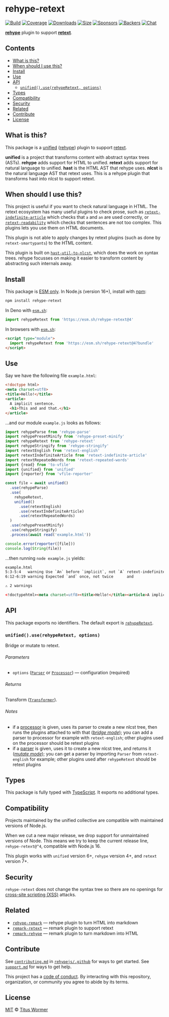# rehype-retext

[![Build][build-badge]][build]
[![Coverage][coverage-badge]][coverage]
[![Downloads][downloads-badge]][downloads]
[![Size][size-badge]][size]
[![Sponsors][sponsors-badge]][collective]
[![Backers][backers-badge]][collective]
[![Chat][chat-badge]][chat]

**[rehype][]** plugin to support **[retext][]**.

## Contents

* [What is this?](#what-is-this)
* [When should I use this?](#when-should-i-use-this)
* [Install](#install)
* [Use](#use)
* [API](#api)
  * [`unified().use(rehypeRetext, options)`](#unifieduserehyperetext-options)
* [Types](#types)
* [Compatibility](#compatibility)
* [Security](#security)
* [Related](#related)
* [Contribute](#contribute)
* [License](#license)

## What is this?

This package is a [unified][] ([rehype][]) plugin to support [retext][].

**unified** is a project that transforms content with abstract syntax trees
(ASTs).
**rehype** adds support for HTML to unified.
**retext** adds support for natural language to unified.
**hast** is the HTML AST that rehype uses.
**nlcst** is the natural language AST that retext uses.
This is a rehype plugin that transforms hast into nlcst to support retext.

## When should I use this?

This project is useful if you want to check natural language in HTML.
The retext ecosystem has many useful plugins to check prose, such as
[`retext-indefinite-article`][retext-indefinite-article] which checks that `a`
and `an` are used correctly, or [`retext-readability`][retext-readability] which
checks that sentences are not too complex.
This plugins lets you use them on HTML documents.

This plugin is not able to apply changes by retext plugins (such
as done by `retext-smartypants`) to the HTML content.

This plugin is built on [`hast-util-to-nlcst`][hast-util-to-nlcst], which does
the work on syntax trees.
rehype focusses on making it easier to transform content by abstracting such
internals away.

## Install

This package is [ESM only][esm].
In Node.js (version 16+), install with [npm][]:

```sh
npm install rehype-retext
```

In Deno with [`esm.sh`][esmsh]:

```js
import rehypeRetext from 'https://esm.sh/rehype-retext@4'
```

In browsers with [`esm.sh`][esmsh]:

```html
<script type="module">
  import rehypeRetext from 'https://esm.sh/rehype-retext@4?bundle'
</script>
```

## Use

Say we have the following file `example.html`:

```html
<!doctype html>
<meta charset=utf8>
<title>Hello!</title>
<article>
  A implicit sentence.
  <h1>This and and that.</h1>
</article>
```

…and our module `example.js` looks as follows:

```js
import rehypeParse from 'rehype-parse'
import rehypePresetMinify from 'rehype-preset-minify'
import rehypeRetext from 'rehype-retext'
import rehypeStringify from 'rehype-stringify'
import retextEnglish from 'retext-english'
import retextIndefiniteArticle from 'retext-indefinite-article'
import retextRepeatedWords from 'retext-repeated-words'
import {read} from 'to-vfile'
import {unified} from 'unified'
import {reporter} from 'vfile-reporter'

const file = await unified()
  .use(rehypeParse)
  .use(
    rehypeRetext,
    unified()
      .use(retextEnglish)
      .use(retextIndefiniteArticle)
      .use(retextRepeatedWords)
  )
  .use(rehypePresetMinify)
  .use(rehypeStringify)
  .process(await read('example.html'))

console.error(reporter([file]))
console.log(String(file))
```

…then running `node example.js` yields:

```html
example.html
5:3-5:4   warning Use `An` before `implicit`, not `A` retext-indefinite-article retext-indefinite-article
6:12-6:19 warning Expected `and` once, not twice      and                       retext-repeated-words

⚠ 2 warnings
```

```html
<!doctypehtml><meta charset=utf8><title>Hello!</title><article>A implicit sentence.<h1>This and and that.</h1></article>
```

## API

This package exports no identifiers.
The default export is [`rehypeRetext`][api-rehype-retext].

### `unified().use(rehypeRetext, options)`

Bridge or mutate to retext.

###### Parameters

* `options` ([`Parser`][unified-parser] or [`Processor`][unified-processor])
  — configuration (required)

###### Returns

Transform ([`Transformer`][unified-transformer]).

###### Notes

* if a [processor][unified-processor] is given, uses its parser to create a
  new nlcst tree, then runs the plugins attached to with that
  (*[bridge mode][unified-mode]*); you can add a parser to processor for
  example with `retext-english`; other plugins used on the processor should
  be retext plugins
* if a [parser][unified-parser] is given, uses it to create a new nlcst tree,
  and returns it (*[mutate mode][unified-mode]*); you can get a parser by
  importing `Parser` from `retext-english` for example;  other plugins used
  after `rehypeRetext` should be retext plugins

## Types

This package is fully typed with [TypeScript][].
It exports no additional types.

## Compatibility

Projects maintained by the unified collective are compatible with maintained
versions of Node.js.

When we cut a new major release, we drop support for unmaintained versions of
Node.
This means we try to keep the current release line, `rehype-retext@^4`,
compatible with Node.js 16.

This plugin works with `unified` version 6+, `rehype` version 4+, and `retext`
version 7+.

## Security

`rehype-retext` does not change the syntax tree so there are no openings for
[cross-site scripting (XSS)][xss] attacks.

## Related

* [`rehype-remark`](https://github.com/rehypejs/rehype-remark)
  — rehype plugin to turn HTML into markdown
* [`remark-retext`](https://github.com/remarkjs/remark-retext)
  — remark plugin to support retext
* [`remark-rehype`](https://github.com/remarkjs/remark-rehype)
  — remark plugin to turn markdown into HTML

## Contribute

See [`contributing.md`][contributing] in [`rehypejs/.github`][health] for ways
to get started.
See [`support.md`][support] for ways to get help.

This project has a [code of conduct][coc].
By interacting with this repository, organization, or community you agree to
abide by its terms.

## License

[MIT][license] © [Titus Wormer][author]

<!-- Definitions -->

[build-badge]: https://github.com/rehypejs/rehype-retext/workflows/main/badge.svg

[build]: https://github.com/rehypejs/rehype-retext/actions

[coverage-badge]: https://img.shields.io/codecov/c/github/rehypejs/rehype-retext.svg

[coverage]: https://codecov.io/github/rehypejs/rehype-retext

[downloads-badge]: https://img.shields.io/npm/dm/rehype-retext.svg

[downloads]: https://www.npmjs.com/package/rehype-retext

[size-badge]: https://img.shields.io/bundlejs/size/rehype-retext

[size]: https://bundlejs.com/?q=rehype-retext

[sponsors-badge]: https://opencollective.com/unified/sponsors/badge.svg

[backers-badge]: https://opencollective.com/unified/backers/badge.svg

[collective]: https://opencollective.com/unified

[chat-badge]: https://img.shields.io/badge/chat-discussions-success.svg

[chat]: https://github.com/rehypejs/rehype/discussions

[npm]: https://docs.npmjs.com/cli/install

[esm]: https://gist.github.com/sindresorhus/a39789f98801d908bbc7ff3ecc99d99c

[esmsh]: https://esm.sh

[health]: https://github.com/rehypejs/.github

[contributing]: https://github.com/rehypejs/.github/blob/main/contributing.md

[support]: https://github.com/rehypejs/.github/blob/main/support.md

[coc]: https://github.com/rehypejs/.github/blob/main/code-of-conduct.md

[license]: license

[author]: https://wooorm.com

[typescript]: https://www.typescriptlang.org

[hast-util-to-nlcst]: https://github.com/syntax-tree/hast-util-to-nlcst

[rehype]: https://github.com/rehypejs/rehype

[retext]: https://github.com/retextjs/retext

[retext-indefinite-article]: https://github.com/retextjs/retext-indefinite-article

[retext-readability]: https://github.com/retextjs/retext-readability

[unified]: https://github.com/unifiedjs/unified

[unified-mode]: https://github.com/unifiedjs/unified#transforming-between-ecosystems

[unified-parser]: https://github.com/unifiedjs/unified#parser

[unified-processor]: https://github.com/unifiedjs/unified#processor

[unified-transformer]: https://github.com/unifiedjs/unified#transformer

[xss]: https://en.wikipedia.org/wiki/Cross-site_scripting

[api-rehype-retext]: #unifieduserehyperetext-options

